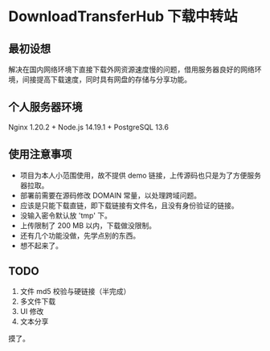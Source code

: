 # DownloadTransferHub 下载中转站

## 最初设想

解决在国内网络环境下直接下载外网资源速度慢的问题，借用服务器良好的网络环境，间接提高下载速度，同时具有网盘的存储与分享功能。

## 个人服务器环境

Nginx 1.20.2 + Node.js 14.19.1 + PostgreSQL 13.6

## 使用注意事项

- 项目为本人小范围使用，故不提供 demo 链接，上传源码也只是为了方便服务器拉取。
- 部署前需要在源码修改 DOMAIN 常量，以处理跨域问题。
- 应该是只能下载直链，即下载链接有文件名，且没有身份验证的链接。
- 没输入密令默认放 'tmp' 下。
- 上传限制了 200 MB 以内，下载做没限制。
- 还有几个功能没做，先学点别的东西。
- 想不起来了。

## TODO

1. 文件 md5 校验与硬链接（半完成）
2. 多文件下载
3. UI 修改
4. 文本分享

摸了。
